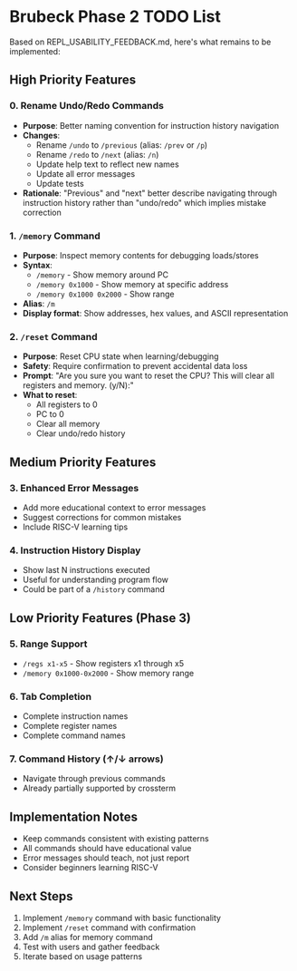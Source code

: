 # Brubeck Phase 2 TODO List

Based on REPL_USABILITY_FEEDBACK.md, here's what remains to be implemented:

## High Priority Features

### 0. Rename Undo/Redo Commands
- **Purpose**: Better naming convention for instruction history navigation
- **Changes**:
  - Rename `/undo` to `/previous` (alias: `/prev` or `/p`)
  - Rename `/redo` to `/next` (alias: `/n`)
  - Update help text to reflect new names
  - Update all error messages
  - Update tests
- **Rationale**: "Previous" and "next" better describe navigating through instruction history rather than "undo/redo" which implies mistake correction

### 1. `/memory` Command
- **Purpose**: Inspect memory contents for debugging loads/stores
- **Syntax**:
  - `/memory` - Show memory around PC
  - `/memory 0x1000` - Show memory at specific address  
  - `/memory 0x1000 0x2000` - Show range
- **Alias**: `/m`
- **Display format**: Show addresses, hex values, and ASCII representation

### 2. `/reset` Command  
- **Purpose**: Reset CPU state when learning/debugging
- **Safety**: Require confirmation to prevent accidental data loss
- **Prompt**: "Are you sure you want to reset the CPU? This will clear all registers and memory. (y/N):"
- **What to reset**:
  - All registers to 0
  - PC to 0
  - Clear all memory
  - Clear undo/redo history

## Medium Priority Features

### 3. Enhanced Error Messages
- Add more educational context to error messages
- Suggest corrections for common mistakes
- Include RISC-V learning tips

### 4. Instruction History Display
- Show last N instructions executed
- Useful for understanding program flow
- Could be part of a `/history` command

## Low Priority Features (Phase 3)

### 5. Range Support
- `/regs x1-x5` - Show registers x1 through x5
- `/memory 0x1000-0x2000` - Show memory range

### 6. Tab Completion
- Complete instruction names
- Complete register names
- Complete command names

### 7. Command History (↑/↓ arrows)
- Navigate through previous commands
- Already partially supported by crossterm

## Implementation Notes

- Keep commands consistent with existing patterns
- All commands should have educational value
- Error messages should teach, not just report
- Consider beginners learning RISC-V

## Next Steps

1. Implement `/memory` command with basic functionality
2. Implement `/reset` command with confirmation
3. Add `/m` alias for memory command
4. Test with users and gather feedback
5. Iterate based on usage patterns